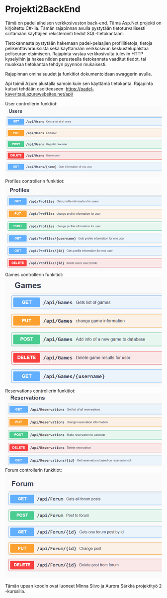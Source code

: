 # Projekti2BackEnd

Tämä on padel aiheisen verkkosivuston back-end.
Tämä Asp.Net projekti on kirjoitettu C#-lla.
Tämän rajapinnan avulla pystytään tietoturvallisesti siirtämään käyttäjien rekisteröinti tiedot SQL-tietokantaan.

Tietokannasta pystytään hakemaan padel-pelaajien profiilitietoja, tietoja pelikenttävarauksista sekä käyttämään verkkosivun keskustelupalstaa peliseuran etsimiseen.
Rajapinta vastaa verkkosivulta tuleviin HTTP kyselyihin ja hakee niiden perusteella tietokannsta vaaditut tiedot, tai muokkaa tietokantaa tehdyn pyynnön mukaisesti.

Rajapinnan ominaisuudet ja funkitiot dokumentoidaan swaggerin avulla.

Api toimii Azure alustalla samoin kuin sen käyttämä tietokanta.
Rajapinta kutsut tehdään osoitteeseen:
https://padel-kaveritapi.azurewebsites.net/api/

User controllerin funktiot:
![Alt text](kuvia/users.png "Users")
Profiles controllerin funkitiot:
![Alt text](kuvia/profiles.png "Profiles")
Games controllerin funkitiot:
![Alt text](kuvia/games.png "Games")
Reservations controllerin funkitiot:
![Alt text](kuvia/reservations.png "Reservations")
Forum controllerin funkitiot:
![Alt text](kuvia/forum.png "Forum")

Tämän upean koodin ovat luoneet Minna Siivo ja Aurora Särkkä projektityö 2 -kurssilla.
